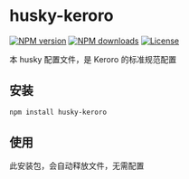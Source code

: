 # husky-keroro

[![NPM version](https://img.shields.io/npm/v/husky-keroro.svg?style=flat)](https://npmjs.org/package/husky-keroro)
[![NPM downloads](https://img.shields.io/npm/dm/husky-keroro.svg?style=flat)](https://npmjs.org/package/husky-keroro)
[![License](https://img.shields.io/github/license/maxming2333/lint.svg?style=flat)](https://github.com/maxming2333/lint/blob/main/LICENSE)

本 husky 配置文件，是 Keroro 的标准规范配置

## 安装

```bash
npm install husky-keroro
```

## 使用

此安装包，会自动释放文件，无需配置
